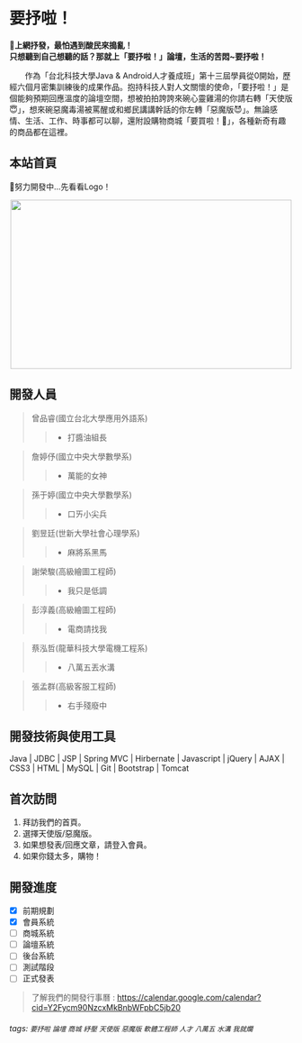 要抒啦！
===
__:mega:上網抒發，最怕遇到酸民來搗亂！<br>
只想聽到自己想聽的話？那就上「要抒啦！」論壇，生活的苦悶~要抒啦！__

&nbsp; &nbsp; &nbsp; &nbsp;作為「台北科技大學Java & Android人才養成班」第十三屆學員從0開始，歷經六個月密集訓練後的成果作品。抱持科技人對人文關懷的使命，「要抒啦！」是個能夠預期回應溫度的論壇空間，想被拍拍誇誇來碗心靈雞湯的你請右轉「天使版:innocent:」，想來碗惡魔毒湯被罵醒或和鄉民講講幹話的你左轉「惡魔版:smiling_imp:」。無論感情、生活、工作、時事都可以聊，還附設購物商城「要買啦！:money_with_wings:」，各種新奇有趣的商品都在這裡。
## 本站首頁
:construction_worker:努力開發中...先看看Logo！
<div align=center><img width="500" height="300" src="https://i.imgur.com/YcAYvay.png"></div>

## 開發人員
>   曾品睿(國立台北大學應用外語系)
>> * 打醬油組長

>   詹婷伃(國立中央大學數學系)
>> * 萬能的女神

>   孫于婷(國立中央大學數學系)
>> * 口ㄞ小尖兵

>   劉昱廷(世新大學社會心理學系)
>> * 麻將系黑馬

>   謝榮駿(高級繪圖工程師)
>> * 我只是低調

>   彭淳義(高級繪圖工程師)
>> * 電商請找我

>   蔡泓哲(龍華科技大學電機工程系)
>> * 八萬五丟水溝

>   張孟群(高級客服工程師)
>> * 右手殘廢中

## 開發技術與使用工具
Java | JDBC | JSP | Spring MVC | Hirbernate | Javascript | jQuery | AJAX | CSS3 | HTML | MySQL | Git | Bootstrap | Tomcat
<i class="fab fa-html5"></i>
<i class="fab fa-css3-alt"></i>
<i class="fab fa-js-square"></i>
<i class="fab fa-java"></i>

## 首次訪問

1. 拜訪我們的首頁。
2. 選擇天使版/惡魔版。
3. 如果想發表/回應文章，請登入會員。
4. 如果你錢太多，購物！


開發進度
---
- [x] 前期規劃
- [x] 會員系統
- [ ] 商城系統
- [ ] 論壇系統
- [ ] 後台系統
- [ ] 測試階段
- [ ] 正式發表
> 了解我們的開發行事曆 : https://calendar.google.com/calendar?cid=Y2Fycm90NzcxMkBnbWFpbC5jb20



###### tags: `要抒啦` `論壇` `商城` `紓壓` `天使版` `惡魔版` `軟體工程師` `人才` `八萬五` `水溝` `我就爛`
